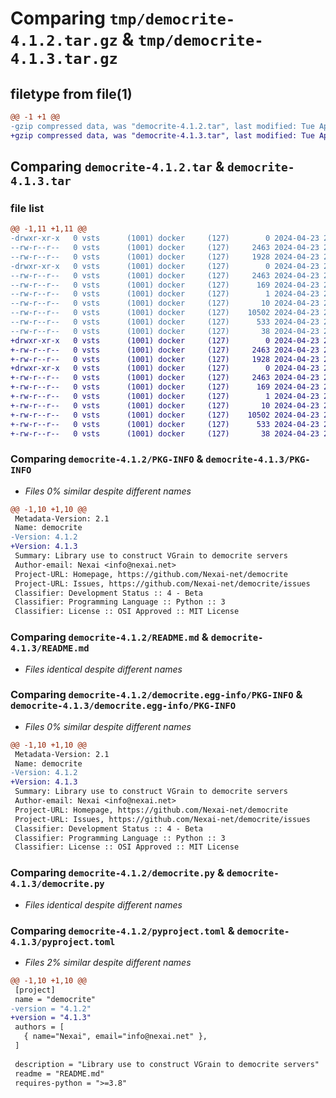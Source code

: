# Comparing `tmp/democrite-4.1.2.tar.gz` & `tmp/democrite-4.1.3.tar.gz`

## filetype from file(1)

```diff
@@ -1 +1 @@
-gzip compressed data, was "democrite-4.1.2.tar", last modified: Tue Apr 23 20:09:42 2024, max compression
+gzip compressed data, was "democrite-4.1.3.tar", last modified: Tue Apr 23 20:14:15 2024, max compression
```

## Comparing `democrite-4.1.2.tar` & `democrite-4.1.3.tar`

### file list

```diff
@@ -1,11 +1,11 @@
-drwxr-xr-x   0 vsts      (1001) docker     (127)        0 2024-04-23 20:09:42.446449 democrite-4.1.2/
--rw-r--r--   0 vsts      (1001) docker     (127)     2463 2024-04-23 20:09:42.446449 democrite-4.1.2/PKG-INFO
--rw-r--r--   0 vsts      (1001) docker     (127)     1928 2024-04-23 20:09:33.000000 democrite-4.1.2/README.md
-drwxr-xr-x   0 vsts      (1001) docker     (127)        0 2024-04-23 20:09:42.446449 democrite-4.1.2/democrite.egg-info/
--rw-r--r--   0 vsts      (1001) docker     (127)     2463 2024-04-23 20:09:42.000000 democrite-4.1.2/democrite.egg-info/PKG-INFO
--rw-r--r--   0 vsts      (1001) docker     (127)      169 2024-04-23 20:09:42.000000 democrite-4.1.2/democrite.egg-info/SOURCES.txt
--rw-r--r--   0 vsts      (1001) docker     (127)        1 2024-04-23 20:09:42.000000 democrite-4.1.2/democrite.egg-info/dependency_links.txt
--rw-r--r--   0 vsts      (1001) docker     (127)       10 2024-04-23 20:09:42.000000 democrite-4.1.2/democrite.egg-info/top_level.txt
--rw-r--r--   0 vsts      (1001) docker     (127)    10502 2024-04-23 20:09:33.000000 democrite-4.1.2/democrite.py
--rw-r--r--   0 vsts      (1001) docker     (127)      533 2024-04-23 20:09:39.000000 democrite-4.1.2/pyproject.toml
--rw-r--r--   0 vsts      (1001) docker     (127)       38 2024-04-23 20:09:42.446449 democrite-4.1.2/setup.cfg
+drwxr-xr-x   0 vsts      (1001) docker     (127)        0 2024-04-23 20:14:15.348965 democrite-4.1.3/
+-rw-r--r--   0 vsts      (1001) docker     (127)     2463 2024-04-23 20:14:15.348965 democrite-4.1.3/PKG-INFO
+-rw-r--r--   0 vsts      (1001) docker     (127)     1928 2024-04-23 20:14:07.000000 democrite-4.1.3/README.md
+drwxr-xr-x   0 vsts      (1001) docker     (127)        0 2024-04-23 20:14:15.348965 democrite-4.1.3/democrite.egg-info/
+-rw-r--r--   0 vsts      (1001) docker     (127)     2463 2024-04-23 20:14:15.000000 democrite-4.1.3/democrite.egg-info/PKG-INFO
+-rw-r--r--   0 vsts      (1001) docker     (127)      169 2024-04-23 20:14:15.000000 democrite-4.1.3/democrite.egg-info/SOURCES.txt
+-rw-r--r--   0 vsts      (1001) docker     (127)        1 2024-04-23 20:14:15.000000 democrite-4.1.3/democrite.egg-info/dependency_links.txt
+-rw-r--r--   0 vsts      (1001) docker     (127)       10 2024-04-23 20:14:15.000000 democrite-4.1.3/democrite.egg-info/top_level.txt
+-rw-r--r--   0 vsts      (1001) docker     (127)    10502 2024-04-23 20:14:07.000000 democrite-4.1.3/democrite.py
+-rw-r--r--   0 vsts      (1001) docker     (127)      533 2024-04-23 20:14:11.000000 democrite-4.1.3/pyproject.toml
+-rw-r--r--   0 vsts      (1001) docker     (127)       38 2024-04-23 20:14:15.348965 democrite-4.1.3/setup.cfg
```

### Comparing `democrite-4.1.2/PKG-INFO` & `democrite-4.1.3/PKG-INFO`

 * *Files 0% similar despite different names*

```diff
@@ -1,10 +1,10 @@
 Metadata-Version: 2.1
 Name: democrite
-Version: 4.1.2
+Version: 4.1.3
 Summary: Library use to construct VGrain to democrite servers
 Author-email: Nexai <info@nexai.net>
 Project-URL: Homepage, https://github.com/Nexai-net/democrite
 Project-URL: Issues, https://github.com/Nexai-net/democrite/issues
 Classifier: Development Status :: 4 - Beta
 Classifier: Programming Language :: Python :: 3
 Classifier: License :: OSI Approved :: MIT License
```

### Comparing `democrite-4.1.2/README.md` & `democrite-4.1.3/README.md`

 * *Files identical despite different names*

### Comparing `democrite-4.1.2/democrite.egg-info/PKG-INFO` & `democrite-4.1.3/democrite.egg-info/PKG-INFO`

 * *Files 0% similar despite different names*

```diff
@@ -1,10 +1,10 @@
 Metadata-Version: 2.1
 Name: democrite
-Version: 4.1.2
+Version: 4.1.3
 Summary: Library use to construct VGrain to democrite servers
 Author-email: Nexai <info@nexai.net>
 Project-URL: Homepage, https://github.com/Nexai-net/democrite
 Project-URL: Issues, https://github.com/Nexai-net/democrite/issues
 Classifier: Development Status :: 4 - Beta
 Classifier: Programming Language :: Python :: 3
 Classifier: License :: OSI Approved :: MIT License
```

### Comparing `democrite-4.1.2/democrite.py` & `democrite-4.1.3/democrite.py`

 * *Files identical despite different names*

### Comparing `democrite-4.1.2/pyproject.toml` & `democrite-4.1.3/pyproject.toml`

 * *Files 2% similar despite different names*

```diff
@@ -1,10 +1,10 @@
 [project]
 name = "democrite"
-version = "4.1.2"
+version = "4.1.3"
 authors = [
   { name="Nexai", email="info@nexai.net" },
 ]
 
 description = "Library use to construct VGrain to democrite servers"
 readme = "README.md"
 requires-python = ">=3.8"
```

